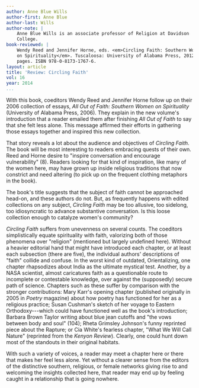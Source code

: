 ```yaml
---
author: Anne Blue Wills
author-first: Anne Blue
author-last: Wills
author-note: |
    Anne Blue Wills is an associate professor of Religion at Davidson
    College.
book-reviewed: |
    Wendy Reed and Jennifer Horne, eds. <em>Circling Faith: Southern Women
    on Spirituality</em>. Tuscaloosa: University of Alabama Press, 2012. 230
    pages. ISBN 978-0-8173-1767-6.
layout: article
title: 'Review: Circling Faith'
vol: 16
year: 2014
...
```


With this book, coeditors Wendy Reed and Jennifer Horne follow up on
their 2006 collection of essays, *All Out of Faith: Southern Women on Spirituality* (University of Alabama Press, 2006). They explain in the
new volume's introduction that a reader emailed them after finishing
*All Out of Faith* to say that she felt less alone. This message
affirmed their efforts in gathering those essays together and inspired
this new collection.

That story reveals a lot about the audience and objectives of *Circling
Faith*. The book will be most interesting to readers embracing quests of
their own. Reed and Horne desire to "inspire conversation and encourage
vulnerability" (8). Readers looking for that kind of inspiration, like
many of the women here, may have grown up inside religious traditions
that now constrict and need altering (to pick up on the frequent
clothing metaphors in the book).

The book's title suggests that the subject of faith cannot be approached
head-on, and these authors do not. But, as frequently happens with
edited collections on any subject, *Circling Faith* may be too allusive,
too sidelong, too idiosyncratic to advance substantive conversation. Is
this loose collection enough to catalyze women's community?

*Circling Faith* suffers from unevenness on several counts. The
coeditors simplistically equate spirituality with faith, valorizing both
of those phenomena over "religion" (mentioned but largely undefined
here). Without a heavier editorial hand that might have introduced each
chapter, or at least each subsection (there are five), the individual
authors' descriptions of "faith" collide and confuse. In the worst kind
of outdated, Orientalizing, one chapter rhapsodizes about India as the
ultimate mystical test. Another, by a NASA scientist, almost caricatures
faith as a questionable route to incomplete or contestable knowledge,
over against the (supposedly) secure path of science. Chapters such as
these suffer by comparison with the stronger contributions: Mary Karr's
opening chapter (published originally in 2005 in *Poetry* magazine)
about how poetry has functioned for her as a religious practice; Susan
Cushman's sketch of her voyage to Eastern Orthodoxy---which could have
functioned well as the book's introduction; Barbara Brown Taylor writing
about blue jean cutoffs and "the vows between body and soul" (104);
Rheta Grimsley Johnson's funny reprinted piece about the Rapture; or Cia
White's fearless chapter, "What We Will Call Nature" (reprinted from the
*Kenyon Review*). Clearly, one could hunt down most of the standouts in
their original habitats.

With such a variety of voices, a reader may meet a chapter here or there
that makes her feel less alone. Yet without a clearer sense from the
editors of the distinctive southern, religious, or female networks
giving rise to and welcoming the insights collected here, that reader
may end up by feeling caught in a relationship that is going nowhere.
